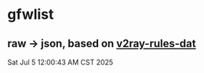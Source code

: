 # gfwlist
## raw -> json, based on [v2ray-rules-dat](https://github.com/Loyalsoldier/v2ray-rules-dat)
Sat Jul  5 12:00:43 AM CST 2025

